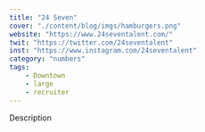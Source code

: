```yaml
---
title: "24 Seven"
cover: "./content/blog/imgs/hamburgers.png"
website: "https://www.24seventalent.com/"
twit: "https://twitter.com/24seventalent"
inst: "https://www.instagram.com/24seventalent"
category: "numbers"
tags:
    - Downtown
    - large
    - recruiter
---
```


Description
